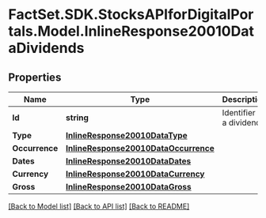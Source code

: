 # FactSet.SDK.StocksAPIforDigitalPortals.Model.InlineResponse20010DataDividends

## Properties

Name | Type | Description | Notes
------------ | ------------- | ------------- | -------------
**Id** | **string** | Identifier of a dividend. | [optional] 
**Type** | [**InlineResponse20010DataType**](InlineResponse20010DataType.md) |  | [optional] 
**Occurrence** | [**InlineResponse20010DataOccurrence**](InlineResponse20010DataOccurrence.md) |  | [optional] 
**Dates** | [**InlineResponse20010DataDates**](InlineResponse20010DataDates.md) |  | [optional] 
**Currency** | [**InlineResponse20010DataCurrency**](InlineResponse20010DataCurrency.md) |  | [optional] 
**Gross** | [**InlineResponse20010DataGross**](InlineResponse20010DataGross.md) |  | [optional] 

[[Back to Model list]](../README.md#documentation-for-models) [[Back to API list]](../README.md#documentation-for-api-endpoints) [[Back to README]](../README.md)

